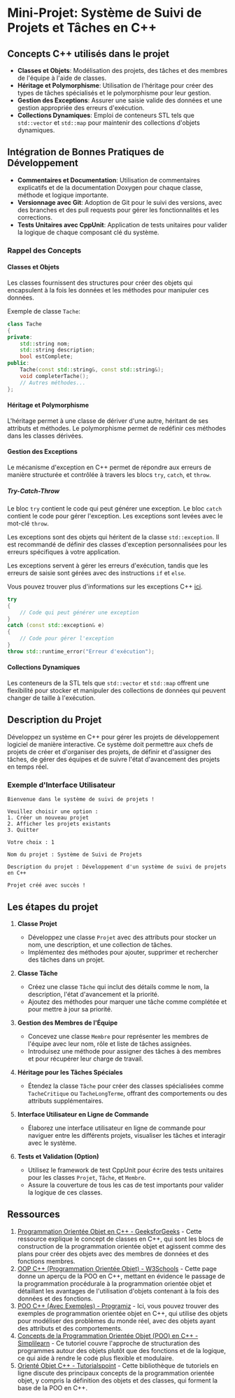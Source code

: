 # Mini-Projet: Système de Suivi de Projets et Tâches en C++

## Concepts C++ utilisés dans le projet

- **Classes et Objets**: Modélisation des projets, des tâches et des membres de l'équipe à l'aide de classes.
- **Héritage et Polymorphisme**: Utilisation de l'héritage pour créer des types de tâches spécialisés et le polymorphisme pour leur gestion.
- **Gestion des Exceptions**: Assurer une saisie valide des données et une gestion appropriée des erreurs d'exécution.
- **Collections Dynamiques**: Emploi de conteneurs STL tels que `std::vector` et `std::map` pour maintenir des collections d'objets dynamiques.

## Intégration de Bonnes Pratiques de Développement

- **Commentaires et Documentation**: Utilisation de commentaires explicatifs et de la documentation Doxygen pour chaque classe, méthode et logique importante.
- **Versionnage avec Git**: Adoption de Git pour le suivi des versions, avec des branches et des pull requests pour gérer les fonctionnalités et les corrections.
- **Tests Unitaires avec CppUnit**: Application de tests unitaires pour valider la logique de chaque composant clé du système.

### Rappel des Concepts

#### Classes et Objets

Les classes fournissent des structures pour créer des objets qui encapsulent à la fois les données et les méthodes pour manipuler ces données.

Exemple de classe `Tache`:

```cpp
class Tache
{
private:
    std::string nom;
    std::string description;
    bool estComplete;
public:
    Tache(const std::string&, const std::string&);
    void completerTache();
    // Autres méthodes...
};
```

#### Héritage et Polymorphisme

L'héritage permet à une classe de dériver d'une autre, héritant de ses attributs et méthodes. Le polymorphisme permet de redéfinir ces méthodes dans les classes dérivées.

#### Gestion des Exceptions

Le mécanisme d'exception en C++ permet de répondre aux erreurs de manière structurée et contrôlée à travers les blocs `try`, `catch`, et `throw`.

##### Try-Catch-Throw

Le bloc `try` contient le code qui peut générer une exception. Le bloc `catch` contient le code pour gérer l'exception. Les exceptions sont levées avec le mot-clé `throw`.

Les exceptions sont des objets qui héritent de la classe `std::exception`. Il est recommandé de définir des classes d'exception personnalisées pour les erreurs spécifiques à votre application.

Les exceptions servent à gérer les erreurs d'exécution, tandis que les erreurs de saisie sont gérées avec des instructions `if` et `else`.

Vous pouvez trouver plus d'informations sur les exceptions C++ [ici](https://www.cplusplus.com/doc/tutorial/exceptions/).

```cpp
try
{
    // Code qui peut générer une exception
}
catch (const std::exception& e)
{
    // Code pour gérer l'exception
} 
throw std::runtime_error("Erreur d'exécution");
```

#### Collections Dynamiques

Les conteneurs de la STL tels que `std::vector` et `std::map` offrent une flexibilité pour stocker et manipuler des collections de données qui peuvent changer de taille à l'exécution.

## Description du Projet

Développez un système en C++ pour gérer les projets de développement logiciel de manière interactive. Ce système doit permettre aux chefs de projets de créer et d'organiser des projets, de définir et d'assigner des tâches, de gérer des équipes et de suivre l'état d'avancement des projets en temps réel.

### Exemple d'Interface Utilisateur

```text
Bienvenue dans le système de suivi de projets !

Veuillez choisir une option :
1. Créer un nouveau projet
2. Afficher les projets existants
3. Quitter

Votre choix : 1

Nom du projet : Système de Suivi de Projets

Description du projet : Développement d'un système de suivi de projets en C++

Projet créé avec succès !
```

## Les étapes du projet

1. **Classe Projet**

   - Développez une classe `Projet` avec des attributs pour stocker un nom, une description, et une collection de tâches.
   - Implémentez des méthodes pour ajouter, supprimer et rechercher des tâches dans un projet.

2. **Classe Tâche**

   - Créez une classe `Tâche` qui inclut des détails comme le nom, la description, l'état d'avancement et la priorité.
   - Ajoutez des méthodes pour marquer une tâche comme complétée et pour mettre à jour sa priorité.

3. **Gestion des Membres de l'Équipe**

   - Concevez une classe `Membre` pour représenter les membres de l'équipe avec leur nom, rôle et liste de tâches assignées.
   - Introduisez une méthode pour assigner des tâches à des membres et pour récupérer leur charge de travail.

4. **Héritage pour les Tâches Spéciales**

   - Étendez la classe `Tâche` pour créer des classes spécialisées comme `TacheCritique` ou `TacheLongTerme`, offrant des comportements ou des attributs supplémentaires.

5. **Interface Utilisateur en Ligne de Commande**

   - Élaborez une interface utilisateur en ligne de commande pour naviguer entre les différents projets, visualiser les tâches et interagir avec le système.

6. **Tests et Validation (Option)** 

   - Utilisez le framework de test CppUnit pour écrire des tests unitaires pour les classes `Projet`, `Tâche`, et `Membre`.
   - Assure la couverture de tous les cas de test importants pour valider la logique de ces classes.

## Ressources

1. [Programmation Orientée Objet en C++ - GeeksforGeeks](https://www.geeksforgeeks.org/object-oriented-programming-in-cpp/) - Cette ressource explique le concept de classes en C++, qui sont les blocs de construction de la programmation orientée objet et agissent comme des plans pour créer des objets avec des membres de données et des fonctions membres.
2. [OOP C++ (Programmation Orientée Objet) - W3Schools](https://www.w3schools.com/cpp/cpp_oop.asp) - Cette page donne un aperçu de la POO en C++, mettant en évidence le passage de la programmation procédurale à la programmation orientée objet et détaillant les avantages de l'utilisation d'objets contenant à la fois des données et des fonctions.
3. [POO C++ (Avec Exemples) - Programiz](https://www.programiz.com/cpp-programming/oops-concepts) - Ici, vous pouvez trouver des exemples de programmation orientée objet en C++, qui utilise des objets pour modéliser des problèmes du monde réel, avec des objets ayant des attributs et des comportements.
4. [Concepts de la Programmation Orientée Objet (POO) en C++ - Simplilearn](https://www.simplilearn.com/tutorials/cpp-tutorial/object-oriented-programming-in-cpp) - Ce tutoriel couvre l'approche de structuration des programmes autour des objets plutôt que des fonctions et de la logique, ce qui aide à rendre le code plus flexible et modulaire.
5. [Orienté Objet C++ - Tutorialspoint](https://www.tutorialspoint.com/cplusplus/cpp_object_oriented.htm) - Cette bibliothèque de tutoriels en ligne discute des principaux concepts de la programmation orientée objet, y compris la définition des objets et des classes, qui forment la base de la POO en C++.


